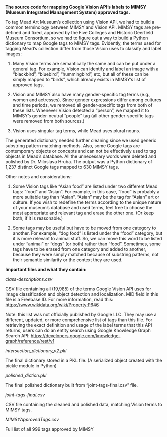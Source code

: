 **The source code for mapping Google Vision API’s labels to MIMSY (Museum Integrated Management System) approved tags.**

To tag Mead Art Museum’s collection using Vision API, we had to build a common terminology between MIMSY and Vision API. MIMSY tags are pre-defined and fixed, approved by the Five Colleges and Historic Deerfield Museum Consortium, so we had to figure out a way to build a Python dictionary to map Google tags to MIMSY tags. Evidently, the terms used for tagging Mead’s collection differ from those Vision uses to classify and label images:

1. Many Vision terms are semantically the same and can be put under a general tag.
For example, Vision can identify and label an image with a “blackbird”, “bluebird”, “hummingbird”, etc, but all of these can be simply mapped to “birds”, which already exists in MIMSY’s list of approved tags.

2. Vision and MIMSY also have many gender-specific tag terms (e.g., women and actresses). Since gender expressions differ among cultures and time periods, we removed all gender-specific tags from both of these lists. Whenever Vision detected a “person”, we mapped it to MIMSY’s gender-neutral “people” tag (all other gender-specific tags were removed from both sources.)

3. Vision uses singular tag terms, while Mead uses plural nouns.

The generated dictionary needed further cleaning since we used generic substring pattern matching methods. Also, some Google tags are contemporary objects or concepts and can not be effectively used to tag objects in Mead’s database. All the unnecessary words were deleted and polished by Dr. Miloslava Hruba. The output was a Python dictionary of 1,237 distinct Google tags mapped to 630 MIMSY tags.

Other notes and considerations: 

1. Some Vision tags like “Asian food” are listed under two different Mead tags: “food” and “Asian”. For example, in this case, “food” is probably a more suitable tag than “Asian”. “Asian” may be the tag for “Asian” art or culture. If you wish to redefine the terms according to the unique nature of your museum’s database and used terms, feel free to choose the most appropriate and relevant tag and erase the other one. (Or keep both, if it is reasonable.)

2. Some tags may be useful but have to be moved from one category to another. For example, “dog food” is listed under the “food” category, but it is more relevant to animal stuff. So, we can move this word to be listed under “animal” or “dogs” (or both) rather than “food”. Sometimes, some tags have to be erased from one category and added to another, because they were simply matched because of substring patterns, not their semantic similarity or the context they are used. 

**Important files and what they contain:**

*class-descriptions.csv*

CSV file containing all (19,985) of the terms Google Vision API uses for image classification and object detection and localization. MID field in this file is a Freebase ID. For more information, read this: https://www.wikidata.org/wiki/Property:P646

Note: this list was not officially published by Google LLC. They may use a different, updated, or more comprehensive list of tags than this file. For retrieving the exact definition and usage of the label terms that this API returns, users can do an entity search using Google Knowledge Graph Search API: https://developers.google.com/knowledge-graph/reference/rest/v1

*intersection_dictionary_v2.pkl*
 
The final dictionary stored in a PKL file. (A serialized object created with the pickle module in Python)

*polished_diction.pkl*

The final polished dictionary built from “joint-tags-final.csv” file.

*joint-tags-final.csv*

CSV file containing the cleaned and polished data, matching Vision terms to MIMSY tags.

*MIMSYApprovedTags.csv*

Full list of all 999 tags approved by MIMSY
